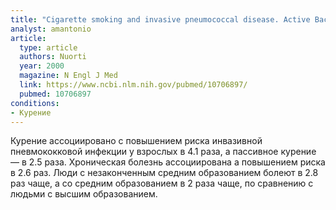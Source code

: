 ```yaml
---
title: "Cigarette smoking and invasive pneumococcal disease. Active Bacterial Core Surveillance Team"
analyst: amantonio
article:
  type: article
  authors: Nuorti
  year: 2000
  magazine: N Engl J Med
  link: https://www.ncbi.nlm.nih.gov/pubmed/10706897/
  pubmed: 10706897
conditions:
- Курение
---
```


Курение ассоциировано с повышением риска инвазивной пневмококковой инфекции у взрослых в 4.1 раза, а пассивное курение — в 2.5 раза.
Хроническая болезнь ассоциирована а повышением риска в 2.6 раз. Люди с незаконченным средним образованием болеют в 2.8 раз чаще, а со средним образованием в 2 раза чаще, по сравнению с людьми с высшим образованием.
